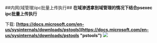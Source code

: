 ##内网(域管理)ipc批量上传执行##
**在域渗透拿到域管理的情况下结合​psexec ipc批量上传执行**

下载:
**[https://docs.microsoft.com/en-us/sysinternals/downloads/pstools](https://docs.microsoft.com/en-us/sysinternals/downloads/pstools "pstools")**
![](https://i.imgur.com/BYNeIED.jpg)
